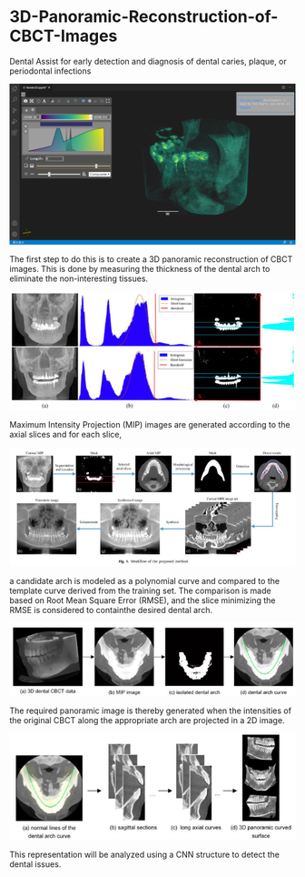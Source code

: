 # 3D-Panoramic-Reconstruction-of-CBCT-Images
Dental Assist for early detection and diagnosis of dental caries, plaque, or periodontal infections

![](rec.png)

The first step to do this is to create a 3D panoramic reconstruction of
CBCT images.
This is done by measuring the thickness of the dental arch to eliminate the non-interesting tissues.

![](Picture1.png)

Maximum Intensity Projection (MIP) images are generated according to the axial slices and for each slice, 

![](Picture2.png)

a candidate arch is modeled as a polynomial curve and compared to the template curve derived from the training set.
The comparison is made based on Root Mean Square Error (RMSE), 
and the slice minimizing the RMSE is considered to containthe desired dental arch.

![](Picture3.png)

The required panoramic image is thereby generated when the intensities of the original CBCT along the appropriate arch are projected in a 2D image.

![](Picture4.png)

This representation will be analyzed using a CNN structure to detect the dental issues.

